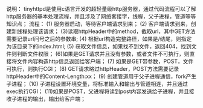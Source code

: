 说明：
tinyhttpd是使用c语言开发的超轻量级http服务器，通过代码流程可以了解http服务器的基本处理流程，并且涉及了网络套接字，线程，父子进程，管道等等知识点；
流程：
(1) 服务器启动，等待客户端请求到来；
(2) 客户端请求到来，创建新线程处理该请求；
(3)读取httpHeader中的method，截取url，其中GET方法需要记录url问号之后的参数串;
(4) 根据url构造完整路径，如果是/结尾，则指定为该目录下的index.html;
(5) 获取文件信息，如果找不到文件，返回404，找到文件则判断文件权限；
(6)如果是GET请求并且没有参数，或者文件不可执行，则直接将文件内容构造http信息返回给客户端；
(7) 如果是GET带参数，POST，文件可执行，则执行CGI；
(8) GET请求略过httpHeader，POST方法需要记录httpHeader中的Content-Length:xx；
(9) 创建管道用于父子进程通信，fork产生子进程；
(10) 子进程设置环境变量，将标准输入和输出与管道相连，并且通过exec执行CGI；
(11)如果是POST，父进程将读到post内容发送给子进程，并且接收子进程的输出，输出给客户端；
